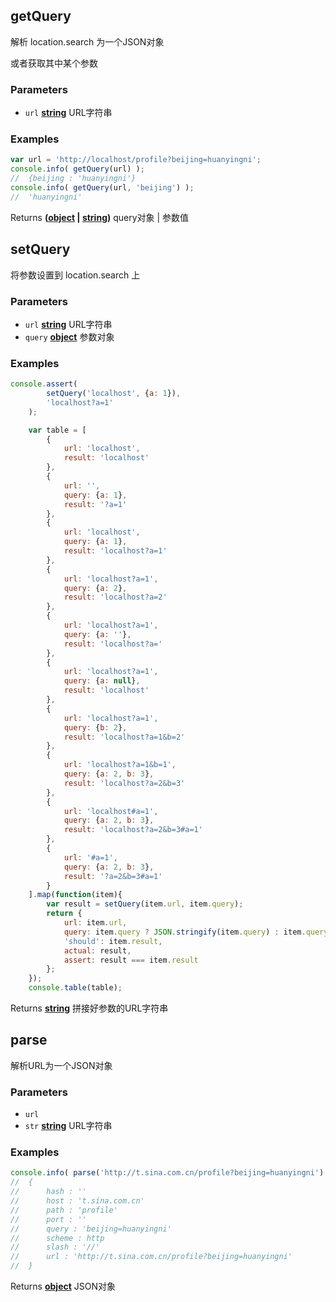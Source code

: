<!-- Generated by documentation.js. Update this documentation by updating the source code. -->

## getQuery

解析 location.search 为一个JSON对象

或者获取其中某个参数

### Parameters

-   `url` **[string][1]** URL字符串

### Examples

```javascript
var url = 'http://localhost/profile?beijing=huanyingni';
console.info( getQuery(url) );
//	{beijing : 'huanyingni'}
console.info( getQuery(url, 'beijing') );
//	'huanyingni'
```

Returns **([object][2] \| [string][1])** query对象 | 参数值

## setQuery

将参数设置到 location.search 上

### Parameters

-   `url` **[string][1]** URL字符串
-   `query` **[object][2]** 参数对象

### Examples

```javascript
console.assert(
		setQuery('localhost', {a: 1}),
		'localhost?a=1'
	);

	var table = [
		{
			url: 'localhost',
			result: 'localhost'
		},
		{
			url: '',
			query: {a: 1},
			result: '?a=1'
		},
		{
			url: 'localhost',
			query: {a: 1},
			result: 'localhost?a=1'
		},
		{
			url: 'localhost?a=1',
			query: {a: 2},
			result: 'localhost?a=2'
		},
		{
			url: 'localhost?a=1',
			query: {a: ''},
			result: 'localhost?a='
		},
		{
			url: 'localhost?a=1',
			query: {a: null},
			result: 'localhost'
		},
		{
			url: 'localhost?a=1',
			query: {b: 2},
			result: 'localhost?a=1&b=2'
		},
		{
			url: 'localhost?a=1&b=1',
			query: {a: 2, b: 3},
			result: 'localhost?a=2&b=3'
		},
		{
			url: 'localhost#a=1',
			query: {a: 2, b: 3},
			result: 'localhost?a=2&b=3#a=1'
		},
		{
			url: '#a=1',
			query: {a: 2, b: 3},
			result: '?a=2&b=3#a=1'
		}
	].map(function(item){
		var result = setQuery(item.url, item.query);
		return {
			url: item.url,
			query: item.query ? JSON.stringify(item.query) : item.query,
			'should': item.result,
			actual: result,
			assert: result === item.result
		};
	});
	console.table(table);
```

Returns **[string][1]** 拼接好参数的URL字符串

## parse

解析URL为一个JSON对象

### Parameters

-   `url`  
-   `str` **[string][1]** URL字符串

### Examples

```javascript
console.info( parse('http://t.sina.com.cn/profile?beijing=huanyingni') );
//	{
//		hash : ''
//		host : 't.sina.com.cn'
//		path : 'profile'
//		port : ''
//		query : 'beijing=huanyingni'
//		scheme : http
//		slash : '//'
//		url : 'http://t.sina.com.cn/profile?beijing=huanyingni'
//	}
```

Returns **[object][2]** JSON对象

[1]: https://developer.mozilla.org/docs/Web/JavaScript/Reference/Global_Objects/String

[2]: https://developer.mozilla.org/docs/Web/JavaScript/Reference/Global_Objects/Object
